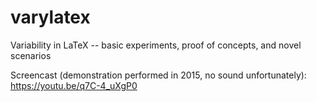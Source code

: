 # varylatex

Variability in LaTeX -- basic experiments, proof of concepts, and novel scenarios 


Screencast (demonstration performed in 2015, no sound unfortunately): https://youtu.be/q7C-4_uXgP0 
